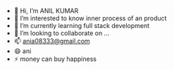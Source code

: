 - 👋 Hi, I’m ANIL KUMAR 
- 👀 I’m interested to know inner process of an product
- 🌱 I’m currently learning full stack development 
- 💞️ I’m looking to collaborate on ...
- 📫 ania08333@gmail.com
- 😄 ani
- ⚡ money can buy happiness 

